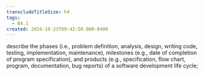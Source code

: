 ```yaml
---
transcludeTitleSize: h4
tags:
  - B4.1
created: 2024-10-23T09:42:50.000-0400
---
```

describe the phases (i.e., problem definition, analysis, design, writing code, testing, implementation, maintenance), milestones (e.g., date of completion of program specification), and products (e.g., specification, flow chart, program, documentation, bug reports) of a software development life cycle;